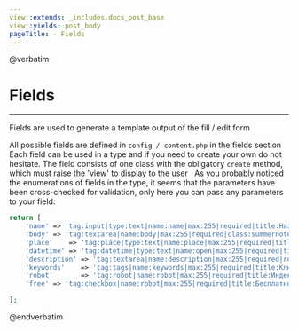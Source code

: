 ```yaml
---
view::extends: _includes.docs_post_base
view::yields: post_body
pageTitle: - Fields
---
```

@verbatim
# Fields
----------

Fields are used to generate a template output of the fill / edit form

All possible fields are defined in `config / content.php` in the fields section
Each field can be used in a type and if you need to create your own do not hesitate.
The field consists of one class with the obligatory `create` method, which must raise the 'view' to display to the user
 
As you probably noticed the enumerations of fields in the type, it seems that the parameters have been cross-checked for validation, only here you can pass any parameters to your field:

```php
return [
    'name' => 'tag:input|type:text|name:name|max:255|required|title:Название статьи|help:Упоменение',
    'body' => 'tag:textarea|name:body|max:255|required|class:summernote|rows:10',
    'place'    => 'tag:place|type:text|name:place|max:255|required|title:Место положение|help:Адрес на карте',
    'datetime' => 'tag:datetime|type:text|name:open|max:255|required|title:Дата открытия|help:Открытие мероприятия состоиться',
    'description' => 'tag:textarea|name:description|max:255|required|rows:5|title:Краткое описание',
    'keywords'    => 'tag:tags|name:keywords|max:255|required|title:Ключевые слова|help:Упоменение',
    'robot'       => 'tag:robot|name:robot|max:255|required|title:Индексация|help:Разрешить поисковым роботам индесацию страницы',
    'free' => 'tag:checkbox|name:robot|max:255|required|title:Бесплатно|help:Мероприятие бесплатно|placeholder:Мероприятие бесплатно|default:1',

];
```
 
 @endverbatim
